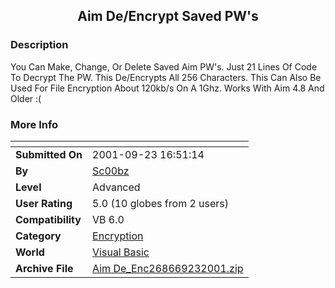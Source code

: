 ﻿<div align="center">

## Aim De/Encrypt Saved PW's


</div>

### Description

You Can Make, Change, Or Delete Saved Aim PW's. Just 21 Lines Of Code To Decrypt The PW. This De/Encrypts All 256 Characters. This Can Also Be Used For File Encryption About 120kb/s On A 1Ghz. Works With Aim 4.8 And Older :(
 
### More Info
 


<span>             |<span>
---                |---
**Submitted On**   |2001-09-23 16:51:14
**By**             |[Sc00bz](https://github.com/Planet-Source-Code/PSCIndex/blob/master/ByAuthor/sc00bz.md)
**Level**          |Advanced
**User Rating**    |5.0 (10 globes from 2 users)
**Compatibility**  |VB 6\.0
**Category**       |[Encryption](https://github.com/Planet-Source-Code/PSCIndex/blob/master/ByCategory/encryption__1-48.md)
**World**          |[Visual Basic](https://github.com/Planet-Source-Code/PSCIndex/blob/master/ByWorld/visual-basic.md)
**Archive File**   |[Aim De\_Enc268669232001\.zip](https://github.com/Planet-Source-Code/sc00bz-aim-de-encrypt-saved-pw-s__1-27500/archive/master.zip)








